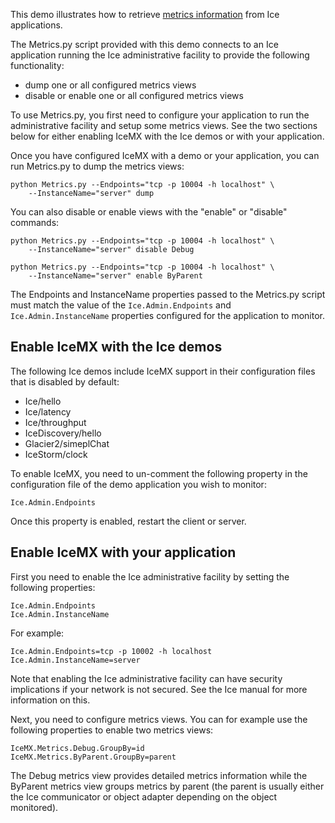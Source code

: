 This demo illustrates how to retrieve [metrics information][1] from Ice
applications.

The Metrics.py script provided with this demo connects to an Ice
application running the Ice administrative facility to provide the
following functionality:

- dump one or all configured metrics views
- disable or enable one or all configured metrics views

To use Metrics.py, you first need to configure your application to run
the administrative facility and setup some metrics views. See the two
sections below for either enabling IceMX with the Ice demos or with
your application.

Once you have configured IceMX with a demo or your application, you
can run Metrics.py to dump the metrics views:
```
python Metrics.py --Endpoints="tcp -p 10004 -h localhost" \
    --InstanceName="server" dump
```

You can also disable or enable views with the "enable" or "disable"
commands:
```
python Metrics.py --Endpoints="tcp -p 10004 -h localhost" \
    --InstanceName="server" disable Debug

python Metrics.py --Endpoints="tcp -p 10004 -h localhost" \
    --InstanceName="server" enable ByParent
```

The Endpoints and InstanceName properties passed to the Metrics.py
script must match the value of the `Ice.Admin.Endpoints` and
`Ice.Admin.InstanceName` properties configured for the application to
monitor.

Enable IceMX with the Ice demos
-------------------------------

The following Ice demos include IceMX support in their configuration
files that is disabled by default:

- Ice/hello
- Ice/latency
- Ice/throughput
- IceDiscovery/hello
- Glacier2/simeplChat
- IceStorm/clock

To enable IceMX, you need to un-comment the following property in the
configuration file of the demo application you wish to monitor:

```
Ice.Admin.Endpoints
```

Once this property is enabled, restart the client or server.

Enable IceMX with your application
----------------------------------

First you need to enable the Ice administrative facility by setting the
following properties:

```
Ice.Admin.Endpoints
Ice.Admin.InstanceName
```

For example:

```
Ice.Admin.Endpoints=tcp -p 10002 -h localhost
Ice.Admin.InstanceName=server
```

Note that enabling the Ice administrative facility can have security
implications if your network is not secured. See the Ice manual for
more information on this.

Next, you need to configure metrics views. You can for example use the
following properties to enable two metrics views:

```
IceMX.Metrics.Debug.GroupBy=id
IceMX.Metrics.ByParent.GroupBy=parent
```

The Debug metrics view provides detailed metrics information while the
ByParent metrics view groups metrics by parent (the parent is usually
either the Ice communicator or object adapter depending on the object
monitored).

[1]: https://doc.zeroc.com/ice/3.7/administration-and-diagnostics/instrumentation-facility
